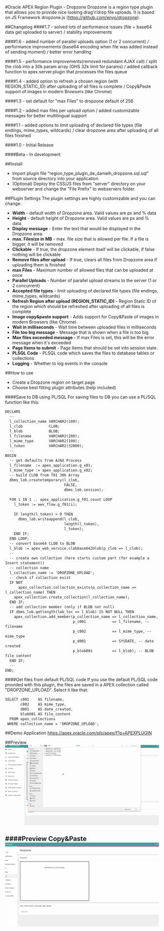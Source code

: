 #Oracle APEX Region Plugin - Dropzone
Dropzone is a region type plugin that allows you to provide nice looking drag’n’drop file uploads.
It is based on JS Framework dropzone.js (https://github.com/enyo/dropzone).

##Changelog
####1.7 - solved lots of performance issues (file + base64 data get uploaded to server) / stability improvements

####1.6 - added number of parallel uploads option (1 or 2 concurrent) / performance improvements (base64 encoding when file was added instead of sending moment) / better error handling

####1.5 - performance improvements(removed redundant AJAX call) / split the clob into a 30k param array (OHS 32k limit for params) / added callback function to apex.server.plugin that processes the files queue

####1.4 - added option to refresh a chosen region (with REGION_STATIC_ID) after uploading of all files is complete / Copy&Paste support of images in modern Browsers (like Chrome)

####1.3 - set default for "max Files" to dropzone default of 256

####1.2 - added max files per upload option / added customizable messages for better multilingual support

####1.1 - added options to limit uploading of declared file types (file endings, mime_types, wildcards) / clear dropzone area after uploading of all files finished

####1.0 - Initial Release

####Beta - In development

##Install
- Import plugin file "region_type_plugin_de_danielh_dropzone.sql.sql" from source directory into your application
- (Optional) Deploy the CSS/JS files from "server" directory on your webserver and change the "File Prefix" to webservers folder.

##Plugin Settings
The plugin settings are highly customizable and you can change:
- **Width** - default width of Dropzone area. Valid values are px and % data
- **Height** - default height of Dropzone area. Valid values are px and % data
- **Display message** - Enter the text that would be displayed in the Dropzone area.
- **max. Filesize in MB** - max. file size that is allowed per file. If a file is bigger, it will be removed
- **Clickable** - If true, the dropzone element itself will be clickable, if false nothing will be clickable
- **Remove files after upload** - If true, clears all files from Dropzone area if uploading them is finished
- **max Files** - Maximum number of allowed files that can be uploaded at once
- **Parallel Uploads** - Number of parallel upload streams to the server (1 or 2 concurrent)
- **Accepted file types** - limit uploading of declared file types (file endings, mime_types, wildcards)
- **Refresh Region after upload (REGION_STATIC_ID)** - Region Static ID of the region which should be refreshed after uploading of all files is complete
- **Image copy&paste support** - Adds support for Copy&Paste of images in modern Browsers (like Chrome)
- **Wait in milliseconds** - Wait time between uploaded files in milliseconds
- **File too big message** - Message that is shown when a file is too big
- **Max files exceeded message** - If max Files is set, this will be the error message when it's exceeded
- **Page Items to submit** - Page Items that should be set into session state.
- **PLSQL Code** - PLSQL code which saves the files to database tables or collections
- **Logging** - Whether to log events in the console

##How to use
- Create a Dropzone region on target page
- Choose best fitting plugin attributes (help included)

####Save to DB using PL/SQL
For saving files to DB you can use a PL/SQL function like this:

```language-sql
DECLARE
  --
  l_collection_name VARCHAR2(100);
  l_clob            CLOB;
  l_blob            BLOB;
  l_filename        VARCHAR2(200);
  l_mime_type       VARCHAR2(100);
  l_token           VARCHAR2(32000);
  --
BEGIN
  -- get defaults from AJAX Process
  l_filename  := apex_application.g_x01;
  l_mime_type := apex_application.g_x02;
  -- build CLOB from f01 30k Array
  dbms_lob.createtemporary(l_clob,
                           FALSE,
                           dbms_lob.session);

  FOR i IN 1 .. apex_application.g_f01.count LOOP
    l_token := wwv_flow.g_f01(i);
  
    IF length(l_token) > 0 THEN
      dbms_lob.writeappend(l_clob,
                           length(l_token),
                           l_token);
    END IF;
  END LOOP;
  -- convert base64 CLOB to BLOB
  l_blob := apex_web_service.clobbase642blob(p_clob => l_clob);
  --
  -- create own collection (here starts custom part (for example a Insert statement))
  -- collection name
  l_collection_name := 'DROPZONE_UPLOAD';
  -- check if collection exist
  IF NOT
      apex_collection.collection_exists(p_collection_name => l_collection_name) THEN
    apex_collection.create_collection(l_collection_name);
  END IF;
  -- add collection member (only if BLOB not null)
  IF dbms_lob.getlength(lob_loc => l_blob) IS NOT NULL THEN
    apex_collection.add_member(p_collection_name => l_collection_name,
                               p_c001            => l_filename, -- filename
                               p_c002            => l_mime_type, -- mime_type
                               p_d001            => SYSDATE, -- date created
                               p_blob001         => l_blob); -- BLOB file content
  END IF;
  --
END;
```

####Get files from default PL/SQL code
If you use the default PL/SQL code provided with this plugin, the files are saved in a APEX collection called "DROPZONE_UPLOAD". Select it like that:

```language-sql
SELECT c001    AS filename,
       c002    AS mime_type,
       d001    AS date_created,
       blob001 AS file_content
  FROM apex_collections
 WHERE collection_name = 'DROPZONE_UPLOAD';
 ```

##Demo Application
https://apex.oracle.com/pls/apex/f?p=APEXPLUGIN

##Preview
![](https://github.com/Dani3lSun/apex-plugin-dropzone/blob/master/preview.gif)

####Preview Copy&Paste
![](https://github.com/Dani3lSun/apex-plugin-dropzone/blob/master/preview_copy_paste.gif)
---
